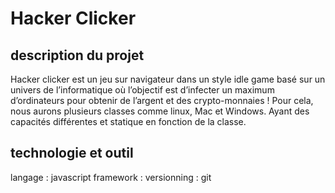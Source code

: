  Hacker Clicker
===============


## description du projet

Hacker clicker est un jeu sur navigateur dans un style idle game basé sur un univers de l’informatique où l’objectif est d’infecter un maximum d’ordinateurs pour obtenir de l’argent et des crypto-monnaies ! Pour cela, nous aurons plusieurs classes comme linux, Mac et Windows. Ayant des capacités différentes et statique en fonction de la classe.

## technologie et outil
langage : javascript
framework :
versionning : git
